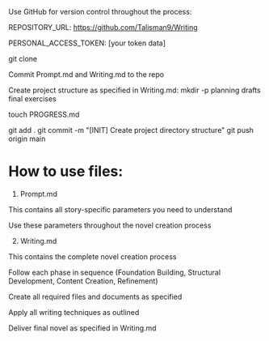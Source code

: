 Use GitHub for version control throughout the process:

REPOSITORY_URL: https://github.com/Talisman9/Writing

PERSONAL_ACCESS_TOKEN: [your token data]

git clone 

Commit Prompt.md and Writing.md to the repo

Create project structure as specified in Writing.md:
mkdir -p planning drafts final exercises

touch PROGRESS.md

git add .
git commit -m "[INIT] Create project directory structure"
git push origin main

# How to use files:

1. Prompt.md 

This contains all story-specific parameters you need to understand

Use these parameters throughout the novel creation process

2. Writing.md 

This contains the complete novel creation process

Follow each phase in sequence (Foundation Building, Structural Development, Content Creation, Refinement)

Create all required files and documents as specified

Apply all writing techniques as outlined

Deliver final novel as specified in Writing.md
